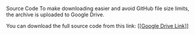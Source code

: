 Source Code
To make downloading easier and avoid GitHub file size limits, the archive is uploaded to Google Drive.

You can download the full source code from this link:
[[[Google Drive Link](https://drive.google.com/file/d/1ckMpzC2Ou17FBlk9lXUOU7EUKmORamF6/view?usp=sharing)]]